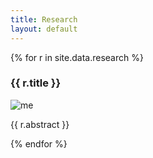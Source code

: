 ```yaml
---
title: Research
layout: default
---
```


<div>
  {% for r in site.data.research %}
      <h3 class="pb-2">{{ r.title }}</h3>
      <div class="row align-items-center pb-4">  
        <div class="col-md-3">
          <img class="project-picture img-fluid" src="{{ r.image }}" alt="me"/>
        </div>
        <div class="col-md">
          <p>{{ r.abstract }}</p>
        </div>
      </div>
  {% endfor %}
</div>
